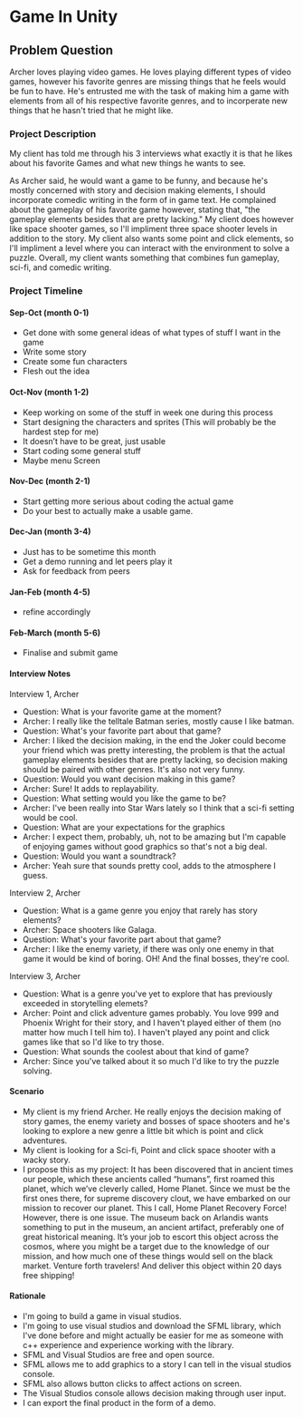 # Game In Unity

## Problem Question
Archer loves playing video games. He loves playing different types of video games, however his favorite genres are missing things that he feels would be fun to have. He's entrusted me with the task of making him a game with elements from all of his respective favorite genres, and to incorperate new things that he hasn't tried that he might like.

### Project Description
My client has told me through his 3 interviews what exactly it is that he likes about his favorite Games and what new things he wants to see.

As Archer said, he would want a game to be funny, and because he's mostly concerned with story and decision making elements, I should incorporate comedic writing in the form of in game text. He complained about the gameplay of his favorite game however, stating that, "the gameplay elements besides that are pretty lacking." My client does however like space shooter games, so I'll impliment three space shooter levels in addition to the story. My client also wants some point and click elements, so I'll impliment a level where you can interact with the environment to solve a puzzle. Overall, my client wants something that combines fun gameplay, sci-fi, and comedic writing.

### Project Timeline

#### Sep-Oct    (month 0-1)
* Get done with some general ideas of what types of stuff I want in the game
* Write some story
* Create some fun characters
* Flesh out the idea

#### Oct-Nov    (month 1-2)
* Keep working on some of the stuff in week one during this process
* Start designing the characters and sprites (This will probably be the hardest step for me)
* It doesn’t have to be great, just usable
* Start coding some general stuff
* Maybe menu Screen


#### Nov-Dec    (month 2-1)
* Start getting more serious about coding the actual game
* Do your best to actually make a usable game.

#### Dec-Jan    (month 3-4)
* Just has to be sometime this month
* Get a demo running and let peers play it
* Ask for feedback from peers


#### Jan-Feb    (month 4-5)
* refine accordingly

#### Feb-March  (month 5-6)
* Finalise and submit game

#### Interview Notes
Interview 1, Archer
* Question: What is your favorite game at the moment?
* Archer: I really like the telltale Batman series, mostly cause I like batman.
* Question: What's your favorite part about that game?
* Archer: I liked the decision making, in the end the Joker could become your friend which was pretty interesting, the problem is that the actual gameplay elements besides that are pretty lacking, so decision making should be paired with other genres. It's also not very funny.
* Question: Would you want decision making in this game?
* Archer: Sure! It adds to replayability.
* Question: What setting would you like the game to be?
* Archer: I've been really into Star Wars lately so I think that a sci-fi setting would be cool.
* Question: What are your expectations for the graphics
* Archer: I expect them, probably, uh, not to be amazing but I'm capable of enjoying games without good graphics so that's not a big deal.
* Question: Would you want a soundtrack?
* Archer: Yeah sure that sounds pretty cool, adds to the atmosphere I guess.

Interview 2, Archer
* Question: What is a game genre you enjoy that rarely has story elements?
* Archer: Space shooters like Galaga.
* Question: What's your favorite part about that game?
* Archer: I like the enemy variety, if there was only one enemy in that game it would be kind of boring. OH! And the final bosses, they're cool.

Interview 3, Archer
* Question: What is a genre you've yet to explore that has previously exceeded in storytelling elemets?
* Archer: Point and click adventure games probably. You love 999 and Phoenix Wright for their story, and I haven't played either of them (no matter how much I tell him to). I haven't played any point and click games like that so I'd like to try those.
* Question: What sounds the coolest about that kind of game?
* Archer: Since you've talked about it so much I'd like to try the puzzle solving.

#### Scenario
* My client is my friend Archer. He really enjoys the decision making of story games, the enemy variety and bosses of space shooters and he's looking to explore a new genre a little bit which is point and click adventures.
* My client is looking for a Sci-fi, Point and click space shooter with a wacky story.
* I propose this as my project: It has been discovered that in ancient times our people, which these ancients called “humans”, first roamed this planet, which we’ve cleverly called, Home Planet. Since we must be the first ones there, for supreme discovery clout, we have embarked on our mission to recover our planet. This I call, Home Planet Recovery Force! However, there is one issue. The museum back on Arlandis wants something to put in the museum, an ancient artifact, preferably one of great historical meaning. It’s your job to escort this object across the cosmos, where you might be a target due to the knowledge of our mission, and how much one of these things would sell on the black market. Venture forth travelers! And deliver this object within 20 days free shipping!

#### Rationale
* I'm going to build a game in visual studios.
* I'm going to use visual studios and download the SFML library, which I've done before and might actually be easier for me as someone with c++ experience and experience working with the library.
* SFML and Visual Studios are free and open source.
* SFML allows me to add graphics to a story I can tell in the visual studios console.
* SFML also allows button clicks to affect actions on screen.
* The Visual Studios console allows decision making through user input.
* I can export the final product in the form of a demo.
